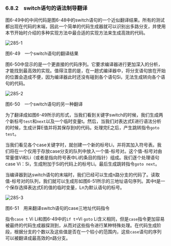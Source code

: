 ### 6.8.2　switch语句的语法制导翻译

图6-49中的中间代码是图6-48中的switch语句的一个近似翻译结果。所有的测试都出现在代码的末端，因此一个简单的代码生成器就可以识别出多路分支，并使用本节开始时介绍的多种实现方法中最合适的实现方法来生成高效的代码。

![285-1](../Images/image04461.jpeg)

图6-49　一个switch语句的翻译结果

图6-50中显示的是一个更直接的代码序列。它要求编译器进行更加深入的分析，才能找到最高效的实现。值得注意的是，在一趟式编译器中，将分支语句放在开始的位置会造成不便，因为编译器此时还没有碰到各个语句Si，无法生成转向各个语句的代码。

![285-2](../Images/image04462.jpeg)

图6-50　一个switch语句的另一种翻译

为了翻译成如图6-49所示的形式，当我们看到关键字switch的时候，我们生成两个新标号`test`和`next`以及一个临时变量t。然后，当我们对表达式E进行语法分析的时候，生成计算E值并将其保存到t的代码。处理完E之后，产生跳转指令`goto test`。

当我们看见各个case关键字时，就创建一个新的标号Li，并将其加入符号表。我们将在一个仅用于存放case分支的队列中放入一个值-标号对。这个值-标号对由常量值Vi和Li（或者是指向符号表中Li的条目的指针）组成。我们逐个处理语句case Vi：Si，生成附加于Si的代码上的标号Li。最后生成跳转指令`goto next`。

当编译器到达switch语句的末端时，我们已经可以生成n路分支的代码了。读取值-标号对的队列，我们就可以生成形如图6-51所示的三地址语句序列。其中t是一个保存选择表达式E的值的临时变量，Ln为默认语句的标号。

![285-3](../Images/image04463.jpeg)

图6-51　用来翻译switch语句的case三地址代码指令

指令`case t` Vi Li和图6-49中的`if t`=Vi `goto` Li含义相同，但是`case`指令更加容易被最终的代码生成器探测到，从而对这些指令进行某种特殊处理。在代码生成阶段，根据分支的个数以及这些值是否在一个较小的范围内，这些`case`语句的序列可以被翻译成最高效的n路分支。
